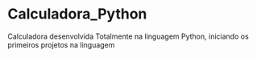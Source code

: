 # Calculadora_Python
Calculadora desenvolvida Totalmente na linguagem Python, iniciando os primeiros projetos na linguagem 
